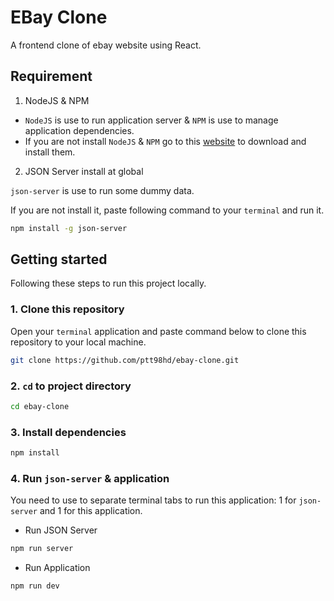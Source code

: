 # EBay Clone

A frontend clone of ebay website using React.

## Requirement

1. NodeJS & NPM

- `NodeJS` is use to run application server & `NPM` is use to manage application dependencies.
- If you are not install `NodeJS` & `NPM` go to this [website](https://nodejs.org/en) to download and install them.

2. JSON Server install at global

`json-server` is use to run some dummy data.

If you are not install it, paste following command to your `terminal` and run it.

```sh
npm install -g json-server
```

## Getting started

Following these steps to run this project locally.

### 1. Clone this repository

Open your `terminal` application and paste command below to clone this repository to your local machine.

```sh
git clone https://github.com/ptt98hd/ebay-clone.git
```

### 2. `cd` to project directory

```sh
cd ebay-clone
```

### 3. Install dependencies

```sh
npm install
```

### 4. Run `json-server` & application

You need to use to separate terminal tabs to run this application: 1 for `json-server` and 1 for this application.

- Run JSON Server

```sh
npm run server
```

- Run Application

```sh
npm run dev
```
